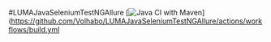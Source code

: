#LUMAJavaSeleniumTestNGAllure
[![Java CI with Maven](https://github.com/Volhabo/LUMAJavaSeleniumTestNGAllure/actions/workflows/build.yml/badge.svg)](https://github.com/Volhabo/LUMAJavaSeleniumTestNGAllure/actions/workflows/build.yml
